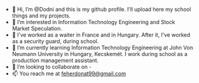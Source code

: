 - 👋 Hi, I’m @Dodni and this is my github profile. I'll upload here my school things and my projects.
- 👀 I’m interested in Information Technology Engineering and Stock Market Speculation.
- 🤵 I've worked as a waiter in France and in Hungary. After it, I've worked as a security guard, during school.
- 🌱 I’m currently learning Information Technology Engineering at John Von Neumann University in Hungary, Kecskemét. I work during school as a production management assistant.
- 💞️ I’m looking to collaborate on -
- 📫 You reach me at feherdonat99@gmail.com






<!---
Dodni/Dodni is a ✨ special ✨ repository because its `README.md` (this file) appears on your GitHub profile.
You can click the Preview link to take a look at your changes.
--->
